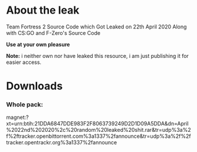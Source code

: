 # About the leak
Team Fortress 2 Source Code which Got Leaked on 22th April 2020 Along with CS:GO and F-Zero's Source Code

**Use at your own pleasure**

**Note:** i neither own nor have leaked this resource, i am just publishing it for easier access.
# Downloads
### Whole pack:
magnet:?xt=urn:btih:21DDA6847DDE983F2F8063739249D2D1D09A5DDA&dn=April%2022nd%202020%2c%20random%20leaked%20shit.rar&tr=udp%3a%2f%2ftracker.openbittorrent.com%3a1337%2fannounce&tr=udp%3a%2f%2ftracker.opentrackr.org%3a1337%2fannounce
